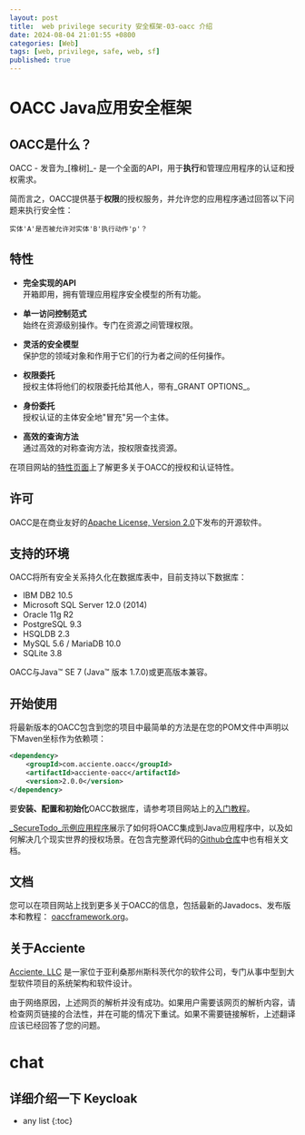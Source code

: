 ```yaml
---
layout: post
title:  web privilege security 安全框架-03-oacc 介绍
date: 2024-08-04 21:01:55 +0800
categories: [Web]
tags: [web, privilege, safe, web, sf]
published: true
---
```


# OACC Java应用安全框架

## OACC是什么？

OACC - 发音为_[橡树]_- 是一个全面的API，用于**执行**和管理应用程序的认证和授权需求。

简而言之，OACC提供基于**权限**的授权服务，并允许您的应用程序通过回答以下问题来执行安全性：

    实体'A'是否被允许对实体'B'执行动作'p'？

## 特性

- **完全实现的API**  
开箱即用，拥有管理应用程序安全模型的所有功能。

- **单一访问控制范式**  
始终在资源级别操作。专门在资源之间管理权限。

- **灵活的安全模型**  
保护您的领域对象和作用于它们的行为者之间的任何操作。

- **权限委托**  
授权主体将他们的权限委托给其他人，带有_GRANT OPTIONS_。

- **身份委托**  
授权认证的主体安全地"冒充"另一个主体。

- **高效的查询方法**  
通过高效的对称查询方法，按权限查找资源。

在项目网站的[特性页面](http://oaccframework.org/oacc-features.html)上了解更多关于OACC的授权和认证特性。

## 许可

OACC是在商业友好的[Apache License, Version 2.0](http://www.apache.org/licenses/LICENSE-2.0)下发布的开源软件。

## 支持的环境

OACC将所有安全关系持久化在数据库表中，目前支持以下数据库：

- IBM DB2 10.5
- Microsoft SQL Server 12.0 (2014)
- Oracle 11g R2
- PostgreSQL 9.3
- HSQLDB 2.3
- MySQL 5.6 / MariaDB 10.0
- SQLite 3.8

OACC与Java&#8482; SE 7 (Java&#8482; 版本 1.7.0)或更高版本兼容。

## 开始使用

将最新版本的OACC包含到您的项目中最简单的方法是在您的POM文件中声明以下Maven坐标作为依赖项：

```xml
<dependency>
    <groupId>com.acciente.oacc</groupId>
    <artifactId>acciente-oacc</artifactId>
    <version>2.0.0</version>
</dependency>
```

要**安装、配置和初始化**OACC数据库，请参考项目网站上的[入门教程](http://oaccframework.org/getting-started-tutorial.html)。

[_SecureTodo_示例应用程序](http://oaccframework.org/secure-todo-example.html)展示了如何将OACC集成到Java应用程序中，以及如何解决几个现实世界的授权场景。在包含完整源代码的[Github仓库](https://github.com/acciente/oacc-example-securetodo)中也有相关文档。

## 文档

您可以在项目网站上找到更多关于OACC的信息，包括最新的Javadocs、发布版本和教程：
[oaccframework.org](http://oaccframework.org)。

## 关于Acciente

[Acciente, LLC](http://www.acciente.com) 是一家位于亚利桑那州斯科茨代尔的软件公司，专门从事中型到大型软件项目的系统架构和软件设计。

由于网络原因，上述网页的解析并没有成功。如果用户需要该网页的解析内容，请检查网页链接的合法性，并在可能的情况下重试。如果不需要链接解析，上述翻译应该已经回答了您的问题。




# chat

## 详细介绍一下 Keycloak


* any list
{:toc}